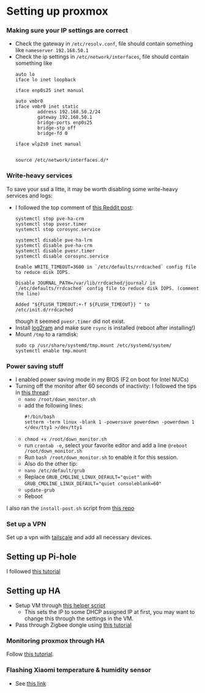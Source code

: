 # Setting up proxmox

### Making sure your IP settings are correct
- Check the gateway in `/etc/resolv.conf`, file should contain something like
  ```nameserver 192.168.50.1```
- Check the ip settings in `/etc/network/interfaces`, file should contain something like
  ```
  auto lo
  iface lo inet loopback
  
  iface enp0s25 inet manual
  
  auto vmbr0
  iface vmbr0 inet static
          address 192.168.50.2/24
          gateway 192.168.50.1
          bridge-ports enp0s25
          bridge-stp off
          bridge-fd 0
  
  iface wlp2s0 inet manual
  
  
  source /etc/network/interfaces.d/*
  ```
### Write-heavy services
To save your ssd a litte, it may be worth disabling some write-heavy services and logs:
- I followed the top comment of [this Reddit post](https://www.reddit.com/r/Proxmox/comments/1j4ehgq/is_there_any_way_to_tweak_the_system_to_make_ssds/):
  ```
  systemctl stop pve-ha-crm
  systemctl stop pvesr.timer
  systemctl stop corosync.service
  
  systemctl disable pve-ha-lrm
  systemctl disable pve-ha-crm
  systemctl disable pvesr.timer
  systemctl disable corosync.service
  
  Enable WRITE_TIMEOUT=3600 in `/etc/defaults/rrdcached` config file to reduce disk IOPS.
  
  Disable JOURNAL_PATH=/var/lib/rrdcached/journal/ in `/etc/defaults/rrdcached` config file to reduce disk IOPS. (comment the line)
  
  Added "${FLUSH_TIMEOUT:+-f ${FLUSH_TIMEOUT}} " to /etc/init.d/rrdcached
  ```
  though it seemed `pvesr.timer` did not exist.
- Install [log2ram](https://github.com/azlux/log2ram) and make sure `rsync` is installed (reboot after installing!)
- Mount `/tmp` to a ramdisk:
  ```
  sudo cp /usr/share/systemd/tmp.mount /etc/systemd/system/
  systemctl enable tmp.mount
  ```

### Power saving stuff
- I enabled power saving mode in my BIOS (F2 on boot for Intel NUCs)
- Turning off the monitor after 60 seconds of inactivity: I followed the tips in [this thread](https://forum.proxmox.com/threads/turn-off-proxmox-primary-monitor.120769/):
  - `nano /root/down_monitor.sh`
  - add the following lines:
    ```
    #!/bin/bash
    setterm -term linux -blank 1 -powersave powerdown -powerdown 1 </dev/tty1 >/dev/tty1
    ```
  - `chmod +x /root/down_monitor.sh`
  - run `crontab -e`, select your favorite editor and add a line `@reboot /root/down_monitor.sh`
  - Run `bash /root/down_monitor.sh` to enable it for this session.
  - Also do the other tip:
  - `nano /etc/default/grub`
  - Replace `GRUB_CMDLINE_LINUX_DEFAULT="quiet"` with `GRUB_CMDLINE_LINUX_DEFAULT="quiet consoleblank=60"`
  - `update-grub`
  - Reboot

I also ran the `install-post.sh` script from [this repo](https://github.com/extremeshok/xshok-proxmox)

### Set up a VPN
Set up a vpn with [tailscale](https://tailscale.com/) and add all necessary devices.

## Setting up Pi-hole
I followed [this tutorial](https://www.naturalborncoder.com/2023/07/installing-pi-hole-on-proxmox/)

## Setting up HA
- Setup VM through [this helper script](https://tteck.github.io/Proxmox/#home-assistant-os-vm)
  - This sets the IP to some DHCP assigned IP at first, you may want to change this through the settings in the VM.
- Pass through Zigbee dongle using [this tutorial](https://smarthomescene.com/guides/how-to-passthrough-usb-devices-to-home-assistant-in-proxmox/)

### Monitoring proxmox through HA
Follow [this tutorial](https://smarthomescene.com/guides/how-to-monitor-and-control-proxmox-virtual-environment-in-home-assistant/).

### Flashing Xiaomi temperature & humidity sensor
- See [this link](https://www.zigbee2mqtt.io/devices/LYWSD03MMC.html)
